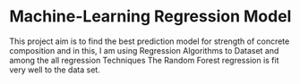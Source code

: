 # Machine-Learning Regression Model

This project aim is to find the best prediction model for strength of concrete composition and in this, I am using Regression Algorithms to Dataset and among the all regression Techniques The Random Forest regression is fit very well to the data set.

